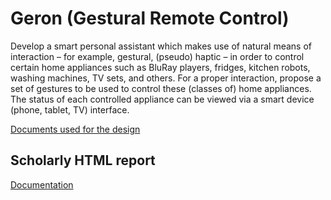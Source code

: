 # Geron (Gestural Remote Control)

Develop a smart personal assistant which makes use of natural means of interaction – for example, gestural, (pseudo) haptic – in order to control certain home appliances such as BluRay players, fridges, kitchen robots, washing machines, TV sets, and others. For a proper interaction, propose a set of gestures to be used to control these (classes of) home appliances. The status of each controlled appliance can be viewed via a smart device (phone, tablet, TV) interface.

[Documents used for the design](https://github.com/jesusjimsa/Geron/wiki)

## Scholarly HTML report
[Documentation](https://jesusjimsa.github.io/Geron/scholarly.html)

